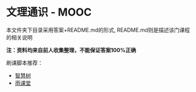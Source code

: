 # 文理通识 - MOOC

本文件夹下目录采用答案+README.md的形式, README.md则是描述该门课程的相关说明

**注：资料均来自前人收集整理，不能保证答案100%正确**

刷课脚本推荐：
- [智慧树](https://github.com/CXRunfree/Autovisor)
- [雨课堂](https://github.com/Niuwh/yuketang-jiaoben)
